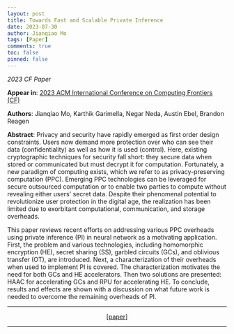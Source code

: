 ```yaml
---
layout: post
title: Towards Fast and Scalable Private Inference
date: 2023-07-30
author: Jianqiao Mo
tags: [Paper]
comments: true
toc: false
pinned: false
---
```

_2023 CF Paper_

**Appear in**:
[2023 ACM International Conference on Computing Frontiers (CF)](https://www.computingfrontiers.org/2023/) 

**Authors**: Jianqiao Mo, Karthik Garimella, Negar Neda, Austin Ebel, Brandon Reagen

**Abstract**:
Privacy and security have rapidly emerged as first order design constraints. Users now demand more protection over who can see their data (confidentiality) as well as how it is used (control). Here, existing cryptographic techniques for security fall short: they secure data when stored or communicated but must decrypt it for computation. Fortunately, a new paradigm of computing exists, which we refer to as privacy-preserving computation (PPC). Emerging PPC technologies can be leveraged for secure outsourced computation or to enable two parties to compute without revealing either users' secret data. Despite their phenomenal potential to revolutionize user protection in the digital age, the realization has been limited due to exorbitant computational, communication, and storage overheads.

This paper reviews recent efforts on addressing various PPC overheads using private inference (PI) in neural network as a motivating application. First, the problem and various technologies, including homomorphic encryption (HE), secret sharing (SS), garbled circuits (GCs), and oblivious transfer (OT), are introduced. Next, a characterization of their overheads when used to implement PI is covered. The characterization motivates the need for both GCs and HE accelerators. Then two solutions are presented: HAAC for accelerating GCs and RPU for accelerating HE. To conclude, results and effects are shown with a discussion on what future work is needed to overcome the remaining overheads of PI.

***

<div style="text-align: center;">
[<a href="https://dl.acm.org/doi/abs/10.1145/3587135.3592169">paper</a>]
</div>

***